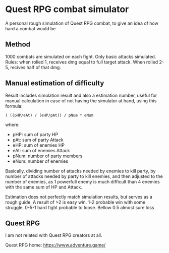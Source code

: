 # Quest RPG combat simulator

A personal rough simulation of Quest RPG combat, to give an idea of how hard a combat would be

## Method
1000 combats are simulated on each fight. Only basic attacks simulated. Rules: when rolled 1, receives dmg equal to full target attack. When rolled 2-5, recives half of that dmg.

## Manual estimation of difficulty

Result includes simulation result and also a estimation number, useful for manual calculation in case of not having the simulator at hand, using this formula:

`( ((pHP/eAt) / (eHP/pAt)) / pNum * eNum`

where:
- pHP: sum of party HP
- pAt: sum of party Attack
- eHP: sum of enemies HP
- eAt: sum of enemies Attack
- pNum: number of party members
- eNum: number of enemies

Basically, dividing number of attacks needed by enemies to kill party, by number of attacks needed by party to kill enemies, and then adjusted to the number of enemies, as 1 powerfull enemy is much difficult than 4 enemies with the same sum of HP and Attack.

Estimation does not perfectly match simulation results, but serves as a rough guide. A result of >2 is easy win. 1-2 probable win with some struggle. 0-5-1 hard fight probable to loose. Bellow 0.5 almost sure loss

 

## Quest RPG

I am not related with Quest RPG creators at all.

Quest RPG home: https://www.adventure.game/